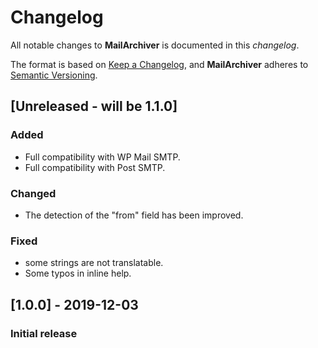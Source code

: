 # Changelog
All notable changes to **MailArchiver** is documented in this *changelog*.

The format is based on [Keep a Changelog](https://keepachangelog.com/en/1.0.0/), and **MailArchiver** adheres to [Semantic Versioning](https://semver.org/spec/v2.0.0.html).

## [Unreleased - will be 1.1.0]
### Added
- Full compatibility with WP Mail SMTP.
- Full compatibility with Post SMTP.
### Changed
- The detection of the "from" field has been improved.
### Fixed
- some strings are not translatable.
- Some typos in inline help. 

## [1.0.0] - 2019-12-03
### Initial release
